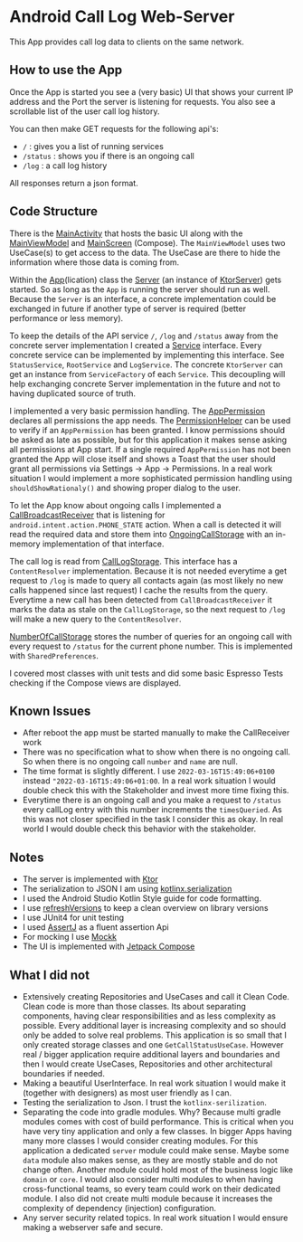 # Android Call Log Web-Server
This App provides call log data to clients on the same network.

## How to use the App

Once the App is started you see a (very basic) UI that shows your current IP address and the Port
the server is listening for requests. You also see a scrollable list of the user call log history.

You can then make GET requests for the following api's:

* `/` : gives you a list of running services
* `/status` : shows you if there is an ongoing call
* `/log` : a call log history

All responses return a json format.

## Code Structure

There is the [MainActivity](./app/src/main/java/com/bunk/ui/MainActivity.kt) that hosts the basic UI
along with the [MainViewModel](./app/src/main/java/com/bunk/ui/MainViewModel.kt) and
[MainScreen](./app/src/main/java/com/bunk/ui/MainScreen.kt) (Compose). The `MainViewModel` uses two
UseCase(s) to get access to the data. The UseCase are there to hide the information where those data
is coming from.

Within the [App](./app/src/main/java/com/bunk/App.kt)(lication) class the
[Server](./app/src/main/java/com/bunk/server/Server.kt) (an instance of
[KtorServer](./app/src/main/java/com/bunk/server/KtorServer.kt))
gets started. So as long as the `App` is running the server should run as well. Because the `Server`
is an interface, a concrete implementation could be exchanged in future if another type of server is
required (better performance or less memory).

To keep the details of the API service `/`, `/log` and `/status` away from the concrete server
implementation I created a [Service](./app/src/main/java/com/bunk/server/service/Service.kt)
interface. Every concrete service can be implemented by implementing this interface.
See `StatusService`,
`RootService` and `LogService`. The concrete `KtorServer` can get an instance from `ServiceFactory`
of each `Service`. This decoupling will help exchanging concrete Server implementation in the future
and not to having duplicated source of truth.

I implemented a very basic permission handling.
The [AppPermission](./app/src/main/java/com/bunk/permission/AppPermission.kt)
declares all permissions the app needs.
The [PermissionHelper](./app/src/main/java/com/bunk/permission/PermissionHelper.kt)
can be used to verify if an `AppPermission` has been granted. I know permissions should be asked as
late as possible, but for this application it makes sense asking all permissions at App start. If a
single required `AppPermission` has not been granted the App will close itself and shows a Toast
that the user should grant all permissions via Settings -> App -> Permissions. In a real work
situation I would implement a more sophisticated permission handling using
`shouldShowRationaly()` and showing proper dialog to the user.

To let the App know about ongoing calls I implemented a
[CallBroadcastReceiver](./app/src/main/java/com/bunk/call/CallBroadcastReceiver.kt) that is
listening for `android.intent.action.PHONE_STATE` action. When a call is detected it will read the
required data and store them
into [OngoingCallStorage](./app/src/main/java/com/bunk/call/storage/OngoingCallStorage.kt)
with an in-memory implementation of that interface.

The call log is read
from [CallLogStorage](./app/src/main/java/com/bunk/call/storage/CallLogStorage.kt). This interface
has a `ContentResolver` implementation. Because it is not needed everytime a get request to `/log`
is made to query all contacts again (as most likely no new calls happened since last request) I
cache the results from the query. Everytime a new call has been detected
from `CallBroadcastReceiver` it marks the data as stale on the `CallLogStorage`, so the next request
to `/log` will make a new query to the `ContentResolver`.

[NumberOfCallStorage](./app/src/main/java/com/bunk/call/storage/NumberOfCallStorage.kt) stores the
number of queries for an ongoing call with every request to `/status` for the current phone number.
This is implemented with `SharedPreferences`.

I covered most classes with unit tests and did some basic Espresso Tests checking if the Compose
views are displayed.

## Known Issues

* After reboot the app must be started manually to make the CallReceiver work
* There was no specification what to show when there is no ongoing call. So when there is no ongoing
  call `number` and `name` are null.
* The time format is slightly different. I use `2022-03-16T15:49:06+0100`
  instead `"2022-03-16T15:49:06+01:00`. In a real work situation I would double check this with the
  Stakeholder and invest more time fixing this.
* Everytime there is an ongoing call and you make a request to `/status` every callLog entry with
  this number increments the `timesQueried`. As this was not closer specified in the task I consider
  this as okay. In real world I would double check this behavior with the stakeholder.

## Notes

* The server is implemented with [Ktor](https://ktor.io/)
* The serialization to JSON I am
  using [kotlinx.serialization](https://github.com/Kotlin/kotlinx.serialization)
* I used the Android Studio Kotlin Style guide for code formatting.
* I use [refreshVersions](https://jmfayard.github.io/refreshVersions/) to keep a clean overview on
  library versions
* I use JUnit4 for unit testing
* I used [AssertJ](https://assertj.github.io/doc/) as a fluent assertion Api
* For mocking I use [Mockk](https://mockk.io/)
* The UI is implemented with [Jetpack Compose](https://developer.android.com/jetpack/compose)

## What I did not

* Extensively creating Repositories and UseCases and call it Clean Code. Clean code is more than
  those classes. Its about separating components, having clear responsibilities and as less
  complexity as possible. Every additional layer is increasing complexity and so should only be
  added to solve real problems. This application is so small that I only created storage classes and
  one `GetCallStatusUseCase`. However real / bigger application require additional layers and
  boundaries and then I would create UseCases, Repositories and other architectural boundaries if
  needed.
* Making a beautiful UserInterface. In real work situation I would make it (together with designers)
  as most user friendly as I can.
* Testing the serialization to Json. I trust the `kotlinx-serilization`.
* Separating the code into gradle modules. Why? Because multi gradle modules comes with cost of
  build performance. This is critical when you have very tiny application and only a few classes. In
  bigger Apps having many more classes I would consider creating modules. For this application a
  dedicated `server` module could make sense. Maybe some `data` module also makes sense, as they are
  mostly stable and do not change often. Another module could hold most of the business logic
  like `domain` or `core`. I would also consider multi modules to when having cross-functional
  teams, so every team could work on their dedicated module. I also did not create multi module
  because it increases the complexity of dependency (injection) configuration.
* Any server security related topics. In real work situation I would ensure making a webserver safe
  and secure.